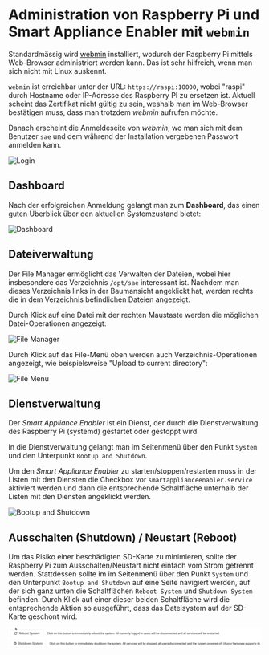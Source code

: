 # Administration von Raspberry Pi und Smart Appliance Enabler mit `webmin`

Standardmässig wird [webmin](https://www.webmin.com) installiert, wodurch der Raspberry Pi mittels Web-Browser administriert werden kann. Das ist sehr hilfreich, wenn man sich nicht mit Linux auskennt.

`webmin` ist erreichbar unter der URL: `https://raspi:10000`, wobei "raspi" durch Hostname oder IP-Adresse des Raspberry PI zu ersetzen ist. Aktuell scheint das Zertifikat nicht gültig zu sein, weshalb man im Web-Browser bestätigen muss, dass man trotzdem *webmin* aufrufen möchte.

Danach erscheint die Anmeldeseite von *webmin*, wo man sich mit dem Benutzer `sae` und dem während der Installation vergebenen Passwort anmelden kann.

![Login](../pics/webmin/login.png)

## Dashboard
Nach der erfolgreichen Anmeldung gelangt man zum **Dashboard**, das einen guten Überblick über den aktuellen Systemzustand bietet:

![Dashboard](../pics/webmin/dashboard.png)

## Dateiverwaltung
Der File Manager ermöglicht das Verwalten der Dateien, wobei hier insbesondere das Verzeichnis `/opt/sae` interessant ist. Nachdem man dieses Verzeichnis links in der Baumansicht angeklickt hat, werden rechts die in dem Verzeichnis befindlichen Dateien angezeigt. 

Durch Klick auf eine Datei mit der rechten Maustaste werden die möglichen Datei-Operationen angezeigt:

![File Manager](../pics/webmin/file_manager.png)

Durch Klick auf das File-Menü oben werden auch Verzeichnis-Operationen angezeigt, wie beispielsweise "Upload to current directory":

![File Menu](../pics/webmin/file_menu.png)

## Dienstverwaltung
Der *Smart Appliance Enabler* ist ein Dienst, der durch die Dienstverwaltung des Raspberry Pi (systemd) gestartet oder gestoppt wird

In die Dienstverwaltung gelangt man im Seitenmenü über den Punkt `System` und den Unterpunkt `Bootup and Shutdown`.

Um den *Smart Appliance Enabler* zu starten/stoppen/restarten muss in der Listen mit den Diensten die Checkbox vor `smartapplianceenabler.service` aktiviert werden und dann die entsprechende Schaltfläche unterhalb der Listen mit den Diensten angeklickt werden.

![Bootup and Shutdown](../pics/webmin/bootup_and_shutdown.png)

## Ausschalten (Shutdown) / Neustart (Reboot)
Um das Risiko einer beschädigten SD-Karte zu minimieren, sollte der Raspberry Pi zum Ausschalten/Neustart nicht einfach vom Strom getrennt werden. Stattdessen sollte im im Seitenmenü über den Punkt `System` und den Unterpunkt `Bootup and Shutdown` auf eine Seite navigiert werden, auf der sich ganz unten die Schaltflächen `Reboot System` und `Shutdown System` befinden. Durch Klick auf einer dieser beiden Schaltfläche wird die entsprechende Aktion so ausgeführt, dass das Dateisystem auf der SD-Karte geschont wird.

![Reboot and Shutdown](../pics/webmin/reboot_and_shutdown.png)